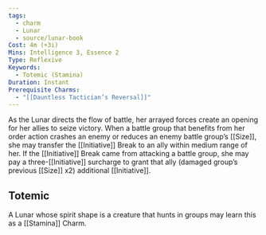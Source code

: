 ```yaml
---
tags:
  - charm
  - Lunar
  - source/lunar-book
Cost: 4m (+3i)
Mins: Intelligence 3, Essence 2
Type: Reflexive
Keywords:
  - Totemic (Stamina)
Duration: Instant
Prerequisite Charms:
  - "[[Dauntless Tactician’s Reversal]]"
---
```

As the Lunar directs the flow of battle, her arrayed forces create an opening for her allies to seize victory. When a battle group that benefits from her order action crashes an enemy or reduces an enemy battle group’s [[Size]], she may transfer the [[Initiative]] Break to an ally within medium range of her. If the [[Initiative]] Break came from attacking a battle group, she may pay a three-[[Initiative]] surcharge to grant that ally (damaged group’s previous [[Size]] x2) additional [[Initiative]]. 
## Totemic 

A Lunar whose spirit shape is a creature that hunts in groups may learn this as a [[Stamina]] Charm.